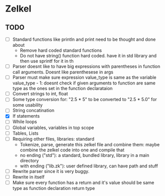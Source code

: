 # Zelkel

## TODO
- [ ] Standard functions like println and print need to be thought and done about
    - Remove hard coded standard functions
    - Do not have string() function hard coded. have it in std library and then use sprintf for it in th
- [ ] Parser doesnt like to have big expressions with parentheses in function call arguments. Doesnt like parenthesese in args
- [ ] Parser must make sure expression value_type is same as the variable value_type
        - 1: doesnt check if given arguments to function are same type as the ones set in the function declarataion
- [ ] Convert strings to int, float
- [ ] Some type conversion for: "2.5 * 5" to be converted to "2.5 * 5.0" for some usability
- [ ] String concatination
- [x] If statements
- [ ] While loops
- [ ] Global variables, variables in top scope
- [ ] Tables, Lists
- [ ] Requiring other files, libraries: standard
    - Tokenize, parse, generate this zelkel file and combine them:
      maybe combine the zelkel code into one and compile that
    - no ending ("std"): a standard, bundled library, library in a main directory
    - with ending ("lib.zk"): user defined library, can have path and stuff
- [ ] Rewrite parser since it is very buggy.
- [ ] Rewrite in itself
- [ ] Make sure every function has a return and it's value should be same type as function declaration return type
